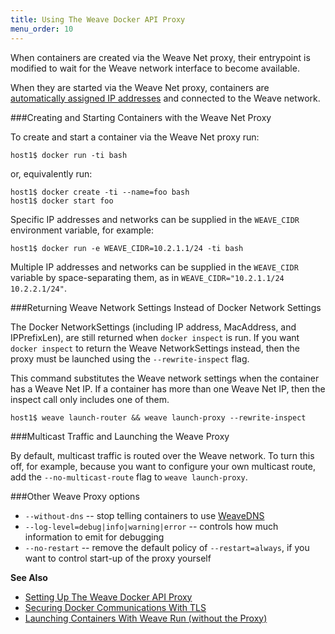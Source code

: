 ```yaml
---
title: Using The Weave Docker API Proxy
menu_order: 10
---
```



When containers are created via the Weave Net proxy, their entrypoint is 
modified to wait for the Weave network interface to become
available. 

When they are started via the Weave Net proxy, containers are 
[automatically assigned IP addresses](/site/ipam.md) and connected to the
Weave network.  

###Creating and Starting Containers with the Weave Net Proxy

To create and start a container via the Weave Net proxy run:

    host1$ docker run -ti bash

or, equivalently run:

    host1$ docker create -ti --name=foo bash
    host1$ docker start foo

Specific IP addresses and networks can be supplied in the `WEAVE_CIDR`
environment variable, for example:

    host1$ docker run -e WEAVE_CIDR=10.2.1.1/24 -ti bash

Multiple IP addresses and networks can be supplied in the `WEAVE_CIDR`
variable by space-separating them, as in
`WEAVE_CIDR="10.2.1.1/24 10.2.2.1/24"`.


###Returning Weave Network Settings Instead of Docker Network Settings

The Docker NetworkSettings (including IP address, MacAddress, and
IPPrefixLen), are still returned when `docker inspect` is run. If you want
`docker inspect` to return the Weave NetworkSettings instead, then the
proxy must be launched using the `--rewrite-inspect` flag. 

This command substitutes the Weave network settings when the container has a
Weave Net IP. If a container has more than one Weave Net IP, then the inspect call
only includes one of them.

    host1$ weave launch-router && weave launch-proxy --rewrite-inspect

###Multicast Traffic and Launching the Weave Proxy

By default, multicast traffic is routed over the Weave network.
To turn this off, for example, because you want to configure your own multicast
route, add the `--no-multicast-route` flag to `weave launch-proxy`.

###Other Weave Proxy options

 * `--without-dns` -- stop telling containers to use [WeaveDNS](/site/weavedns.md)
 * `--log-level=debug|info|warning|error` -- controls how much
   information to emit for debugging
 * `--no-restart` -- remove the default policy of `--restart=always`, if
   you want to control start-up of the proxy yourself

**See Also**

 * [Setting Up The Weave Docker API Proxy](/site/weave-docker-api.md)
 * [Securing Docker Communications With TLS](/site/weave-docker-api/securing-proxy.md)
 * [Launching Containers With Weave Run (without the Proxy)](/site/weave-docker-api/launching-without-proxy.md)
